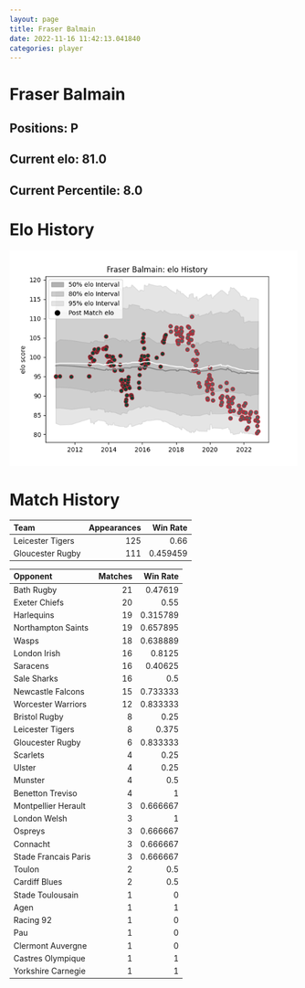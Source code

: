 ```yaml
---  
layout: page  
title: Fraser Balmain  
date: 2022-11-16 11:42:13.041840  
categories: player  
---
```

# Fraser Balmain

## Positions: P

## Current elo: 81.0

## Current Percentile: 8.0

# Elo History


![elo history](history_FraserBalmain.png)
# Match History


| Team             |   Appearances |   Win Rate |
|:-----------------|--------------:|-----------:|
| Leicester Tigers |           125 |   0.66     |
| Gloucester Rugby |           111 |   0.459459 |

| Opponent             |   Matches |   Win Rate |
|:---------------------|----------:|-----------:|
| Bath Rugby           |        21 |   0.47619  |
| Exeter Chiefs        |        20 |   0.55     |
| Harlequins           |        19 |   0.315789 |
| Northampton Saints   |        19 |   0.657895 |
| Wasps                |        18 |   0.638889 |
| London Irish         |        16 |   0.8125   |
| Saracens             |        16 |   0.40625  |
| Sale Sharks          |        16 |   0.5      |
| Newcastle Falcons    |        15 |   0.733333 |
| Worcester Warriors   |        12 |   0.833333 |
| Bristol Rugby        |         8 |   0.25     |
| Leicester Tigers     |         8 |   0.375    |
| Gloucester Rugby     |         6 |   0.833333 |
| Scarlets             |         4 |   0.25     |
| Ulster               |         4 |   0.25     |
| Munster              |         4 |   0.5      |
| Benetton Treviso     |         4 |   1        |
| Montpellier Herault  |         3 |   0.666667 |
| London Welsh         |         3 |   1        |
| Ospreys              |         3 |   0.666667 |
| Connacht             |         3 |   0.666667 |
| Stade Francais Paris |         3 |   0.666667 |
| Toulon               |         2 |   0.5      |
| Cardiff Blues        |         2 |   0.5      |
| Stade Toulousain     |         1 |   0        |
| Agen                 |         1 |   1        |
| Racing 92            |         1 |   0        |
| Pau                  |         1 |   0        |
| Clermont Auvergne    |         1 |   0        |
| Castres Olympique    |         1 |   1        |
| Yorkshire Carnegie   |         1 |   1        |